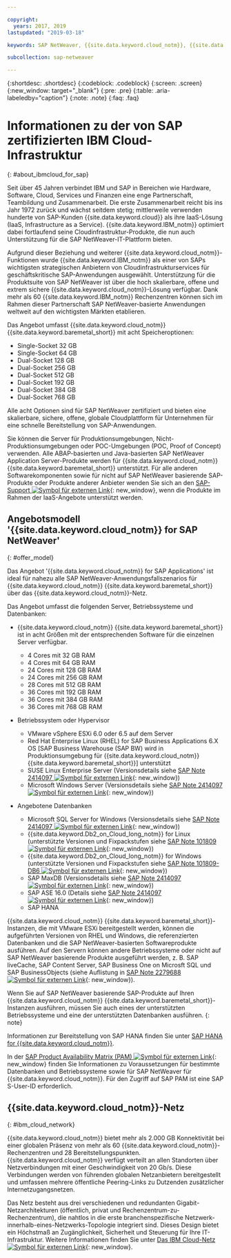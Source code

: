 ```yaml
---

copyright:
  years: 2017, 2019
lastupdated: "2019-03-18"

keywords: SAP NetWeaver, {{site.data.keyword.cloud_notm}}, {{site.data.keyword.baremetal_short}}, ABAP, application server, SAP Product Availability Matrix, PAM, SAP Certified, SAP Content Server, SAP liveCache

subcollection: sap-netweaver

---
```


{:shortdesc: .shortdesc}
{:codeblock: .codeblock}
{:screen: .screen}
{:new_window: target="_blank"}
{:pre: .pre}
{:table: .aria-labeledby="caption"}
{:note: .note}
{:faq: .faq}


# Informationen zu der von SAP zertifizierten IBM Cloud-Infrastruktur
{: #about_ibmcloud_for_sap}

Seit über 45 Jahren verbindet IBM und SAP in Bereichen wie Hardware, Software, Cloud, Services und Finanzen eine enge Partnerschaft, Teambildung und Zusammenarbeit. Die erste Zusammenarbeit reicht bis ins Jahr 1972 zurück und wächst seitdem stetig; mittlerweile verwenden hunderte von SAP-Kunden {{site.data.keyword.cloud}} als ihre IaaS-Lösung (IaaS, Infrastructure as a Service). {{site.data.keyword.IBM_notm}} optimiert dabei fortlaufend seine Cloudinfrastruktur-Produkte, die nun auch Unterstützung für die SAP NetWeaver-IT-Plattform bieten.

Aufgrund dieser Beziehung und weiterer {{site.data.keyword.cloud_notm}}-Funktionen wurde {{site.data.keyword.IBM_notm}} als einer von SAPs wichtigsten strategischen Anbietern von Cloudinfrastrukturservices für geschäftskritische SAP-Anwendungen ausgewählt. Unterstützung für die Produktsuite von SAP NetWeaver ist über die hoch skalierbare, offene und extrem sichere {{site.data.keyword.cloud_notm}}-Lösung verfügbar. Dank mehr als 60 {{site.data.keyword.IBM_notm}} Rechenzentren können sich im Rahmen dieser Partnerschaft SAP NetWeaver-basierte Anwendungen weltweit auf den wichtigsten Märkten etablieren.

Das Angebot umfasst {{site.data.keyword.cloud_notm}} {{site.data.keyword.baremetal_short}} mit acht Speicheroptionen:
  * Single-Socket 32 GB
  * Single-Socket 64 GB
  * Dual-Socket 128 GB
  * Dual-Socket 256 GB
  * Dual-Socket 512 GB
  * Dual-Socket 192 GB
  * Dual-Socket 384 GB
  * Dual-Socket 768 GB

Alle acht Optionen sind für SAP NetWeaver zertifiziert und bieten eine skalierbare, sichere, offene, globale Cloudplattform für Unternehmen für eine schnelle Bereitstellung von SAP-Anwendungen.

Sie können die Server für Produktionsumgebungen, Nicht-Produktionsumgebungen oder POC-Umgebungen (POC, Proof of Concept) verwenden. Alle ABAP-basierten und Java-basierten SAP NetWeaver Application Server-Produkte werden für {{site.data.keyword.cloud_notm}} {{site.data.keyword.baremetal_short}} unterstützt. Für alle anderen Softwarekomponenten sowie für nicht auf SAP NetWeaver basierende SAP-Produkte oder Produkte anderer Anbieter wenden Sie sich an den [SAP-Support ![Symbol für externen Link](../../icons/launch-glyph.svg "Symbol für externen Link")](https://support.sap.com/home.html){: new_window}, wenn die Produkte im Rahmen der IaaS-Angebote unterstützt werden. 

## Angebotsmodell '{{site.data.keyword.cloud_notm}} for SAP NetWeaver'
{: #offer_model}

Das Angebot '{{site.data.keyword.cloud_notm}} for SAP Applications' ist ideal für nahezu alle SAP NetWeaver-Anwendungsfallszenarios für {{site.data.keyword.cloud_notm}} {{site.data.keyword.baremetal_short}} über das {{site.data.keyword.cloud_notm}}-Netz.

Das Angebot umfasst die folgenden Server, Betriebssysteme und Datenbanken:
  * {{site.data.keyword.cloud_notm}} {{site.data.keyword.baremetal_short}} ist in acht Größen mit der entsprechenden Software für die einzelnen Server verfügbar.
      * 4 Cores mit 32 GB RAM
      * 4 Cores mit 64 GB RAM
      * 24 Cores mit 128 GB RAM
      * 24 Cores mit 256 GB RAM
      * 28 Cores mit 512 GB RAM
      * 36 Cores mit 192 GB RAM
      * 36 Cores mit 384 GB RAM
      * 36 Cores mit 768 GB RAM

  * Betriebssystem oder Hypervisor
      * VMware vSphere ESXi 6.0 oder 6.5 auf dem Server
      * Red Hat Enterprise Linux (RHEL) for SAP Business Applications 6.X OS [SAP Business Warehouse (SAP BW) wird in Produktionsumgebung für {{site.data.keyword.cloud_notm}} {{site.data.keyword.baremetal_short}}] unterstützt
      * SUSE Linux Enterprise Server (Versionsdetails siehe [SAP Note 2414097 ![Symbol für externen Link](../../icons/launch-glyph.svg "Symbol für externen Link")](https://launchpad.support.sap.com/#/notes/2414097){: new_window})
      * Microsoft Windows Server (Versionsdetails siehe [SAP Note 2414097 ![Symbol für externen Link](../../icons/launch-glyph.svg "Symbol für externen Link")](https://launchpad.support.sap.com/#/notes/2414097){: new_window})

  * Angebotene Datenbanken
      * Microsoft SQL Server for Windows (Versionsdetails siehe [SAP Note 2414097 ![Symbol für externen Link](../../icons/launch-glyph.svg "Symbol für externen Link")](https://launchpad.support.sap.com/#/notes/2414097){: new_window})
      * {{site.data.keyword.Db2_on_Cloud_long_notm}} for Linux (unterstützte Versionen und Fixpackstufen siehe [SAP Note 101809 ![Symbol für externen Link](../../icons/launch-glyph.svg "Symbol für externen Link")](https://launchpad.support.sap.com/#/notes/101809){: new_window})
      * {{site.data.keyword.Db2_on_Cloud_long_notm}} for Windows (unterstützte Versionen und Fixpackstufen siehe [SAP Note 101809-DB6 ![Symbol für externen Link](../../icons/launch-glyph.svg "Symbol für externen Link")](https://launchpad.support.sap.com/#/notes/101809){: new_window})
      * SAP MaxDB (Versionsdetails siehe [SAP Note 2414097 ![Symbol für externen Link](../../icons/launch-glyph.svg "Symbol für externen Link")](https://launchpad.support.sap.com/#/notes/2414097){: new_window})
      * SAP ASE 16.0 (Details siehe [SAP Note 2414097 ![Symbol für externen Link](../../icons/launch-glyph.svg "Symbol für externen Link")](https://launchpad.support.sap.com/#/notes/2414097){: new_window})
      * SAP HANA

{{site.data.keyword.cloud_notm}} {{site.data.keyword.baremetal_short}}-Instanzen, die mit VMware ESXi bereitgestellt werden, können die aufgeführten Versionen von RHEL und Windows, die referenzierten Datenbanken und die SAP NetWeaver-basierten Softwareprodukte ausführen. Auf den Servern können andere Betriebssysteme oder nicht auf SAP NetWeaver basierende Produkte ausgeführt werden, z. B. SAP liveCache, SAP Content Server, SAP Business One on Microsft SQL und SAP BusinessObjects (siehe Auflistung in [SAP Note 2279688 ![Symbol für externen Link](../../icons/launch-glyph.svg "Symbol für externen Link")](https://launchpad.support.sap.com/#/notes/2279688){: new_window}). 

Wenn Sie auf SAP NetWeaver basierende SAP-Produkte auf Ihren {{site.data.keyword.cloud_notm}} {{site.data.keyword.baremetal_short}}-Instanzen ausführen, müssen Sie auch eines der unterstützten Betriebssysteme und eine der unterstützten Datenbanken ausführen.
{: note}

Informationen zur Bereitstellung von SAP HANA finden Sie unter [SAP HANA for {{site.data.keyword.cloud_notm}}](/docs/infrastructure/sap-hana?topic=sap-hana-getting-started#getting-started).

In der [SAP Product Availability Matrix (PAM) ![Symbol für externen Link](../../icons/launch-glyph.svg "Symbol für externen Link")](https://support.sap.com/en/release-upgrade-maintenance.html#section_1969201630){: new_window} finden Sie Informationen zu Voraussetzungen für bestimmte Datenbanken und Betriebssysteme sowie für SAP NetWeaver für {{site.data.keyword.cloud_notm}}. Für den Zugriff auf SAP PAM ist eine SAP S-User-ID erforderlich. 

## {{site.data.keyword.cloud_notm}}-Netz
{: #ibm_cloud_network}

{{site.data.keyword.cloud_notm}} bietet mehr als 2.000 GB Konnektivität bei einer globalen Präsenz von mehr als 60 {{site.data.keyword.cloud_notm}}-Rechenzentren und 28 Bereitstellungspunkten. {{site.data.keyword.cloud_notm}} verfügt verteilt an allen Standorten über Netzverbindungen mit einer Geschwindigkeit von 20 Gb/s. Diese Verbindungen werden von führenden globalen Netzanbietern bereitgestellt und umfassen mehrere öffentliche Peering-Links zu Dutzenden zusätzlicher Internetzugangsnetzen.

Das Netz besteht aus drei verschiedenen und redundanten Gigabit-Netzarchitekturen (öffentlich, privat und Rechenzentrum-zu-Rechenzentrum), die nahtlos in die erste branchenspezifische Netzwerk-innerhalb-eines-Netzwerks-Topologie integriert sind. Dieses Design bietet ein Höchstmaß an Zugänglichkeit, Sicherheit und Steuerung für Ihre IT-Infrastruktur. Weitere Informationen finden Sie unter [Das IBM Cloud-Netz ![Symbol für externen Link](../../icons/launch-glyph.svg "Symbol für externen Link")](https://www.ibm.com/cloud-computing/bluemix/our-network){: new_window}. 

